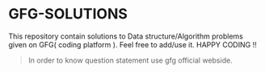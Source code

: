 # GFG-SOLUTIONS
This repository contain solutions to Data structure/Algorithm problems given on GFG( coding platform ).
Feel free to add/use it.
HAPPY CODING !!
> In order to know question statement use gfg official webside.
